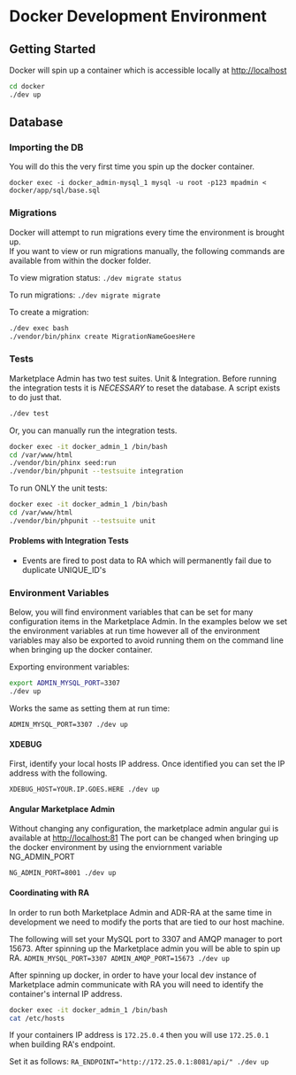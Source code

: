 # Docker Development Environment


## Getting Started
Docker will spin up a container which is accessible locally at [http://localhost](http://localhost)

```bash
cd docker
./dev up
```

## Database 

### Importing the DB

You will do this the very first time you spin up the docker container.  

`docker exec -i docker_admin-mysql_1 mysql -u root -p123 mpadmin < docker/app/sql/base.sql`

### Migrations

Docker will attempt to run migrations every time the environment is brought up.  
If you want to view or run migrations manually, the following commands are available from within the docker folder. 

To view migration status: `./dev migrate status`

To run migrations: `./dev migrate migrate`

To create a migration: 
```bash
./dev exec bash
./vendor/bin/phinx create MigrationNameGoesHere
```

### Tests

Marketplace Admin has two test suites.  Unit & Integration. Before running the integration tests
it is *NECESSARY* to reset the database.  A script exists to do just that. 

```bash
./dev test
```

Or, you can manually run the integration tests. 

```bash
docker exec -it docker_admin_1 /bin/bash
cd /var/www/html
./vendor/bin/phinx seed:run
./vendor/bin/phpunit --testsuite integration
```

To run ONLY the unit tests:

```bash
docker exec -it docker_admin_1 /bin/bash
cd /var/www/html
./vendor/bin/phpunit --testsuite unit
```

#### Problems with Integration Tests

* Events are fired to post data to RA which will permanently fail due to duplicate UNIQUE_ID's


### Environment Variables

Below, you will find environment variables that can be set for many configuration items in the Marketplace Admin.  In the examples below we set the environment variables at run time however all of the environment variables may also be exported to avoid running them on the command line when bringing up the docker container.

Exporting environment variables:
```bash
export ADMIN_MYSQL_PORT=3307
./dev up
```

Works the same as setting them at run time:

```ADMIN_MYSQL_PORT=3307 ./dev up```


#### XDEBUG

First, identify your local hosts IP address.  Once identified you can set the IP address with the following.

`XDEBUG_HOST=YOUR.IP.GOES.HERE ./dev up`

#### Angular Marketplace Admin 

Without changing any configuration, the marketplace admin angular gui is available at 
[http://localhost:81](http://localhost:81) The port can be changed when bringing up the docker
environment by using the enviornment variable NG_ADMIN_PORT

`NG_ADMIN_PORT=8001 ./dev up`

#### Coordinating with RA

In order to run both Marketplace Admin and ADR-RA at the same time in development we need to modify the ports that are tied to our host machine. 

The following will set your MySQL port to 3307 and AMQP manager to port 15673.
After spinning up the Marketplace admin you will be able to spin up RA. 
`ADMIN_MYSQL_PORT=3307 ADMIN_AMQP_PORT=15673 ./dev up`

After spinning up docker, in order to have your local dev instance of Marketplace admin communicate with RA you will need to identify the container's internal IP address. 

```bash
docker exec -it docker_admin_1 /bin/bash
cat /etc/hosts
```

If your containers IP address is `172.25.0.4` then you will use `172.25.0.1` when building RA's endpoint.

Set it as follows: 
`RA_ENDPOINT="http://172.25.0.1:8081/api/" ./dev up`